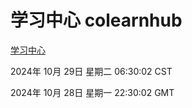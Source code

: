 # 学习中心 colearnhub
[学习中心](http://219.139.197.74:56308/colearnhub/)

2024年 10月 29日 星期二 06:30:02 CST

2024年 10月 28日 星期一 22:30:02 GMT
